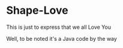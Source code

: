 # Shape-Love
This is just to express that we all Love You

Well, to be noted it's a Java code by the way
